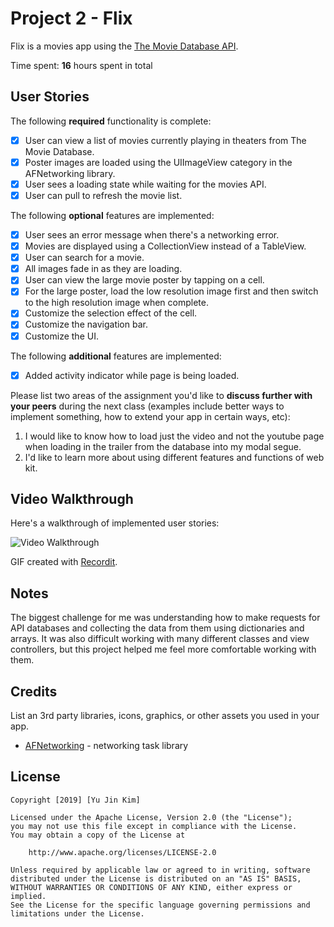 # Project 2 - Flix

Flix is a movies app using the [The Movie Database API](http://docs.themoviedb.apiary.io/#).

Time spent: **16** hours spent in total

## User Stories

The following **required** functionality is complete:

- [X] User can view a list of movies currently playing in theaters from The Movie Database.
- [X] Poster images are loaded using the UIImageView category in the AFNetworking library.
- [X] User sees a loading state while waiting for the movies API.
- [X] User can pull to refresh the movie list.

The following **optional** features are implemented:

- [X] User sees an error message when there's a networking error.
- [X] Movies are displayed using a CollectionView instead of a TableView.
- [X] User can search for a movie.
- [x] All images fade in as they are loading.
- [X] User can view the large movie poster by tapping on a cell.
- [x] For the large poster, load the low resolution image first and then switch to the high resolution image when complete.
- [X] Customize the selection effect of the cell.
- [X] Customize the navigation bar.
- [x] Customize the UI.

The following **additional** features are implemented:

- [X] Added activity indicator while page is being loaded.

Please list two areas of the assignment you'd like to **discuss further with your peers** during the next class (examples include better ways to implement something, how to extend your app in certain ways, etc):

1. I would like to know how to load just the video and not the youtube page when loading in the trailer from the database into my modal segue.
2. I'd like to learn more about using different features and functions of web kit.

## Video Walkthrough

Here's a walkthrough of implemented user stories:

<img src='http://g.recordit.co/fmlFqagp33.gif' title='Video Walkthrough' width='' alt='Video Walkthrough' />

GIF created with [Recordit](http://recordit.co/).

## Notes

The biggest challenge for me was understanding how to make requests for API databases and collecting the data from them using dictionaries and arrays. It was also difficult working with many different classes and view controllers, but this project helped me feel more comfortable working with them.
## Credits

List an 3rd party libraries, icons, graphics, or other assets you used in your app.

- [AFNetworking](https://github.com/AFNetworking/AFNetworking) - networking task library

## License

    Copyright [2019] [Yu Jin Kim]

    Licensed under the Apache License, Version 2.0 (the "License");
    you may not use this file except in compliance with the License.
    You may obtain a copy of the License at

        http://www.apache.org/licenses/LICENSE-2.0

    Unless required by applicable law or agreed to in writing, software
    distributed under the License is distributed on an "AS IS" BASIS,
    WITHOUT WARRANTIES OR CONDITIONS OF ANY KIND, either express or implied.
    See the License for the specific language governing permissions and
    limitations under the License.
